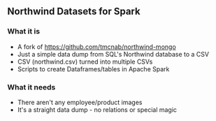 ## Northwind Datasets for Spark ##

### What it is
* A fork of https://github.com/tmcnab/northwind-mongo
* Just a simple data dump from SQL's Northwind database to a CSV
* CSV (northwind.csv) turned into multiple CSVs
* Scripts to create Dataframes/tables in Apache Spark

### What it needs

* There aren't any employee/product images
* It's a straight data dump - no relations or special magic
